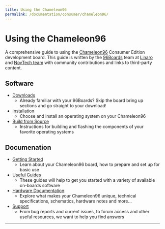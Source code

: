 ```yaml
---
title: Using the Chameleon96
permalink: /documentation/consumer/chameleon96/
---
```

# Using the Chameleon96

A comprehensive guide to using the [Chameleon96](../chameleon96/) Consumer Edition development board. This guide is written by the [96Boards](https://www.96boards.org) team at [Linaro](http://www.linaro.org) and [NovTech team](https://www.novtech.com) with community contributions and links to third-party content.

## Software

- [Downloads](downloads/README.md)
   - Already familiar with your 96Boards? Skip the board bring up sections and go straight to your download!
- [Installation](installation/README.md)
   - Choose and install an operating system on your Chameleon96
- [Build from Source](build/README.md)
   - Instructions for building and flashing the components of your favorite operating systems

## Documenation

- [Getting Started](getting-started/README.md)
   - Learn about your Chameleon96 board, how to prepare and set up for basic use
- [Useful Guides](guides/README.md)
   - These guides will help to get you started with a variety of available on-boards software
- [Hardware Documentation](hardware-docs/README.md)
   - Explore what makes your Chameleon96 unique, technical specifications, schematics, hardware notes and more...
- [Support](support/README.md)
   - From bug reports and current issues, to forum access and other useful resources, we want to help you find answers

***
